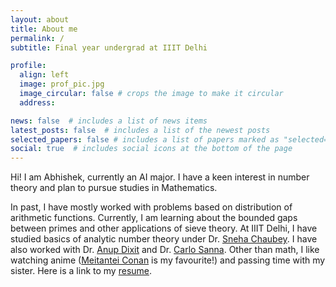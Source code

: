 ```yaml
---
layout: about
title: About me
permalink: /
subtitle: Final year undergrad at IIIT Delhi

profile:
  align: left
  image: prof_pic.jpg
  image_circular: false # crops the image to make it circular
  address: 

news: false  # includes a list of news items
latest_posts: false  # includes a list of the newest posts
selected_papers: false # includes a list of papers marked as "selected={true}"
social: true  # includes social icons at the bottom of the page
---
```


Hi! I am Abhishek, currently an AI major. I have a keen interest in number theory and plan to pursue studies in Mathematics. 

In past, I have mostly worked with problems based on distribution of arithmetic functions. Currently, I am learning about the bounded gaps between primes and other applications of sieve theory. At IIIT Delhi, I have studied basics of analytic number theory under Dr. [Sneha Chaubey](https://www.iiitd.ac.in/sneha). I have also worked with Dr. [Anup Dixit](https://www.imsc.res.in/~anupdixit/) and Dr. [Carlo Sanna](https://sites.google.com/view/carlo-sanna-math). Other than math, I like watching anime ([Meitantei Conan](https://www.detectiveconanworld.com/wiki/Main_Page) is my favourite!) and passing time with my sister. Here is a link to my [resume](https://drive.google.com/file/d/1d2LWJ3342Cco_QuRnZzPX63-DINzfoOJ/view?usp=sharing).


